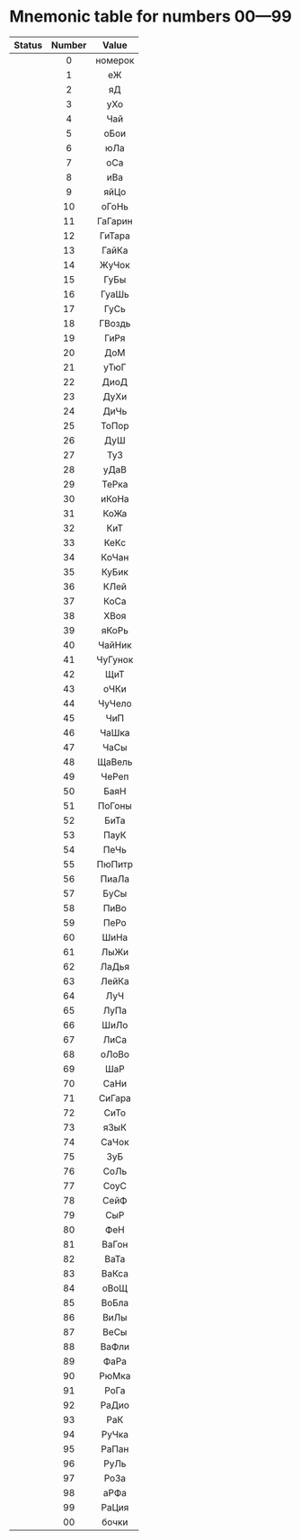 # Mnemonic table for numbers 00&mdash;99

| Status | Number | Value |
| :---: | :---: | :---: |
| | 0 | номерок |
| | 1 | еЖ |
| | 2 | яД |
| | 3 | уХо |
| | 4 | Чай |
| | 5 | оБои |
| | 6 | юЛа |
| | 7 | оСа |
| | 8 | иВа |
| | 9 | яйЦо |
| | 10 | оГоНь |
| | 11 | ГаГарин |
| | 12 | ГиТара |
| | 13 | ГайКа |
| | 14 | ЖуЧок |
| | 15 | ГуБы |
| | 16 | ГуаШь |
| | 17 | ГуСь |
| | 18 | ГВоздь |
| | 19 | ГиРя |
| | 20 | ДоМ |
| | 21 | уТюГ |
| | 22 | ДиоД |
| | 23 | ДуХи |
| | 24 | ДиЧь |
| | 25 | ТоПор |
| | 26 | ДуШ |
| | 27 | ТуЗ |
| | 28 | уДаВ |
| | 29 | ТеРка |
| | 30 | иКоНа |
| | 31 | КоЖа |
| | 32 | КиТ |
| | 33 | КеКс |
| | 34 | КоЧан |
| | 35 | КуБик |
| | 36 | КЛей |
| | 37 | КоСа |
| | 38 | ХВоя |
| | 39 | яКоРь |
| | 40 | ЧайНик |
| | 41 | ЧуГунок |
| | 42 | ЩиТ |
| | 43 | оЧКи |
| | 44 | ЧуЧело |
| | 45 | ЧиП |
| | 46 | ЧаШка |
| | 47 | ЧаСы |
| | 48 | ЩаВель |
| | 49 | ЧеРеп |
| | 50 | БаяН |
| | 51 | ПоГоны |
| | 52 | БиТа |
| | 53 | ПауК |
| | 54 | ПеЧь |
| | 55 | ПюПитр |
| | 56 | ПиаЛа |
| | 57 | БуСы |
| | 58 | ПиВо |
| | 59 | ПеРо |
| | 60 | ШиНа |
| | 61 | ЛыЖи |
| | 62 | ЛаДья |
| | 63 | ЛейКа |
| | 64 | ЛуЧ |
| | 65 | ЛуПа |
| | 66 | ШиЛо |
| | 67 | ЛиСа |
| | 68 | оЛоВо |
| | 69 | ШаР |
| | 70 | СаНи |
| | 71 | СиГара |
| | 72 | СиТо |
| | 73 | яЗыК |
| | 74 | СаЧок |
| | 75 | ЗуБ |
| | 76 | СоЛь |
| | 77 | СоуС |
| | 78 | СейФ |
| | 79 | СыР |
| | 80 | ФеН |
| | 81 | ВаГон |
| | 82 | ВаТа |
| | 83 | ВаКса |
| | 84 | оВоЩ |
| | 85 | ВоБла |
| | 86 | ВиЛы |
| | 87 | ВеСы |
| | 88 | ВаФли |
| | 89 | ФаРа |
| | 90 | РюМка |
| | 91 | РоГа |
| | 92 | РаДио |
| | 93 | РаК |
| | 94 | РуЧка |
| | 95 | РаПан |
| | 96 | РуЛь |
| | 97 | РоЗа |
| | 98 | аРФа |
| | 99 | РаЦия |
| | 00 | бочки |